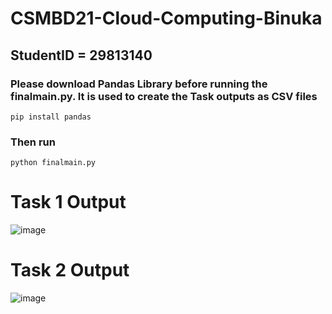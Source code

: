 # CSMBD21-Cloud-Computing-Binuka

## StudentID = 29813140

### Please download Pandas Library before running the finalmain.py. It is used to create the Task outputs as CSV files

`pip install pandas`

### Then run

`python finalmain.py`

# Task 1 Output 

![image](https://user-images.githubusercontent.com/68330743/165889779-5dc78774-ebe8-4603-9409-92c7f8b04331.png)

# Task 2 Output

![image](https://user-images.githubusercontent.com/68330743/165889812-ac6e527e-f779-43fc-8522-acec7f311d5e.png)


